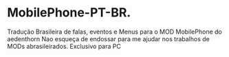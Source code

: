 # MobilePhone-PT-BR.
Tradução Brasileira de falas, eventos e Menus para o MOD MobilePhone do aedenthorn Nao esqueça de endossar para me ajudar nos trabalhos de MODs abrasileirados. Exclusivo para PC
